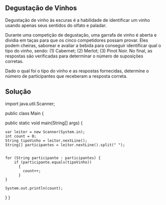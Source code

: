 
## Degustação de Vinhos
                                                  
Degustação de vinho às escuras é a habilidade de identificar um vinho usando apenas seus sentidos do olfato e paladar.

Durante uma competição de degustação, uma garrafa de vinho é aberta e dividia em taças para que os cinco competidores possam provar. Eles podem cheiras, saborear e avaliar a bebida para conseguir identificar qual o tipo do vinho, sendo: (1) Cabernet; (2) Merlot; (3) Pinot Noir. No final, as respostas são verificadas para determinar o número de suposições corretas.

Dado o qual foi o tipo do vinho e as respostas fornecidas, determine o número de participantes que receberam a resposta correta.
                              
                                                       
 
## Solução 
                                                       
import java.util.Scanner;

public class Main {

 public static void main(String[] args) {
      
    var leitor = new Scanner(System.in);
    int count = 0;
    String tipoVinho = leitor.nextLine();
    String[] participantes = leitor.nextLine().split(" ");
    
    
    for (String participante : participantes) {
        if (participante.equals(tipoVinho)) 
          { 
            count++; 
          }
    }
   
    System.out.println(count);
  }
}
